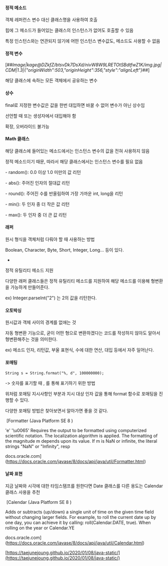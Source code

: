 #### **정적 메소드**

객체 레퍼런스 변수 대신 클래스명을 사용하여 호출

힙에 그 메소드가 들어있는 클래스의 인스턴스가 없어도 호출할 수 있음

특정 인스턴스와는 연관되지 않기에 어떤 인스턴스 변수값도, 메소드도 사용할 수 없음

#### **정적 변수**

[##_Image|kage@DZkfZ/btsvDk7DsXd/nivW8W9LRETOtSBdtfwZ1K/img.jpg|CDM|1.3|{"originWidth":503,"originHeight":356,"style":"alignLeft"}_##]

해당 클래스에 속하는 모든 객체에서 공유하는 변수

#### **상수**

final로 지정한 변수값은 값을 한번 대입하면 바꿀 수 없어 변수가 아닌 상수임

선언할 때 또는 생성자에서 대입해야 함

확장, 오버라이드 불가능

#### **Math 클래스**

해당 클래스에 들어있는 메소드에서는 인스턴스 변수의 값을 전혀 사용하지 않음

정적 메소드이기 때문, 따라서 해당 클래스에서는 인스턴스 변수를 필요 없음

\- random(): 0.0 이상 1.0 미만의 값 리턴

\- abs(): 주어진 인자의 절대값 리턴

\- round(): 주어진 수를 반올림하여 가장 가까운 int, long을 리턴

\- min(): 두 인자 중 더 작은 값 리턴

\- max(): 두 인자 중 더 큰 값 리턴

#### **래퍼**

원시 형식을 객체처럼 다뤄야 할 때 사용하는 방법

Boolean, Character, Byte, Short, Integer, Long... 등이 있다.

+

정적 유틸리티 메소드 지원

다양한 래퍼 클래스들은 정적 유틸리티 메소드를 지원하여 해당 메소드를 이용해 형변환을 가능하게 만들어준다.

ex) Integer.parseInt("2") 는 2의 값을 리턴한다.

#### **오토박싱**

원시값과 객체 사이의 경계를 없애는 것

자동 형변환 기능으로, 굳이 어떤 형으로 변환하겠다는 코드를 작성하지 않아도 알아서 형변환해주는 것을 의미한다.

ex) 메소드 인자, 리턴값, 부울 표현식, 수에 대한 연산, 대입 등에서 자주 일어난다.

#### **포매팅**

```
String s = String.format("%, d", 100000000);
```

\-> 숫자를 표기할 때 , 를 통해 표기하기 위한 방법

위처럼 포매팅 지시사항인 부분과 지시 대상 인자 값을 통해 format 함수로 포매팅을 진행할 수 있다.

다양한 포매팅 방법은 찾아보면서 알아가면 좋을 것 같다.

 [Formatter (Java Platform SE 8 )

'e' '\\u0065' Requires the output to be formatted using computerized scientific notation. The localization algorithm is applied. The formatting of the magnitude m depends upon its value. If m is NaN or infinite, the literal strings "NaN" or "Infinity", resp

docs.oracle.com](https://docs.oracle.com/javase/8/docs/api/java/util/Formatter.html)

#### **날짜 표현**

지금 날짜와 시각에 대한 타임스탬프를 원한다면 Date 클래스를 다른 용도는 Calendar 클래스 사용을 추천

 [Calendar (Java Platform SE 8 )

Adds or subtracts (up/down) a single unit of time on the given time field without changing larger fields. For example, to roll the current date up by one day, you can achieve it by calling: roll(Calendar.DATE, true). When rolling on the year or Calendar.YE

docs.oracle.com](https://docs.oracle.com/javase/8/docs/api/java/util/Calendar.html)

[https://taejunejoung.github.io/2020/01/08/java-static/](https://taejunejoung.github.io/2020/01/08/java-static/)
